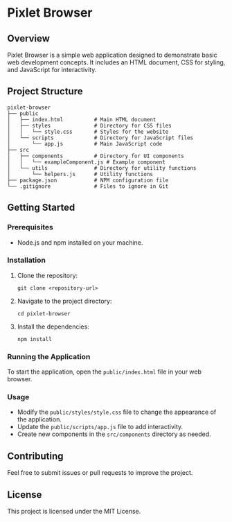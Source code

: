 # Pixlet Browser

## Overview
Pixlet Browser is a simple web application designed to demonstrate basic web development concepts. It includes an HTML document, CSS for styling, and JavaScript for interactivity.

## Project Structure
```
pixlet-browser
├── public
│   ├── index.html          # Main HTML document
│   ├── styles              # Directory for CSS files
│   │   └── style.css       # Styles for the website
│   └── scripts             # Directory for JavaScript files
│       └── app.js          # Main JavaScript code
├── src
│   ├── components          # Directory for UI components
│   │   └── exampleComponent.js # Example component
│   └── utils               # Directory for utility functions
│       └── helpers.js      # Utility functions
├── package.json            # NPM configuration file
└── .gitignore              # Files to ignore in Git
```

## Getting Started

### Prerequisites
- Node.js and npm installed on your machine.

### Installation
1. Clone the repository:
   ```
   git clone <repository-url>
   ```
2. Navigate to the project directory:
   ```
   cd pixlet-browser
   ```
3. Install the dependencies:
   ```
   npm install
   ```

### Running the Application
To start the application, open the `public/index.html` file in your web browser.

### Usage
- Modify the `public/styles/style.css` file to change the appearance of the application.
- Update the `public/scripts/app.js` file to add interactivity.
- Create new components in the `src/components` directory as needed.

## Contributing
Feel free to submit issues or pull requests to improve the project.

## License
This project is licensed under the MIT License.